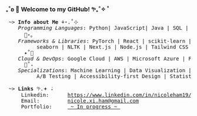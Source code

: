 ### ₊˚ʚ 🌱 Welcome to my GitHub! 𖧧₊˚✧ ﾟ

<pre>
 ~> <strong>Info about Me</strong> ⚘⋆.˚⊹
    <em>Programming Languages</em>: Python| JavaScript| Java | SQL | R | MATLAB | HTML | CSS
      🎋⋆｡
    <em>Frameworks & Libraries</em>: PyTorch | React | scikit-learn | pandas | polars | numpy | matplotlib | 
          seaborn | NLTK | Next.js | Node.js | Tailwind CSS | Firebase | BeautifulSoup | Framer Motion
      ✦˚🍃
    <em>Cloud & DevOps</em>: Google Cloud | AWS | Microsoft Azure | Firebase | Docker | Git| Figma | Amplitude
      🌿˚₊
    <em>Specializations</em>: Machine Learning | Data Visualization | REST APIs | Real-time Databases |
          A/B Testing | Accessibility-first Design | Statistical Analysis

 ~> <strong>Links</strong> 𖧧.𖥔 ݁₊
     Linkedin:      <a rel=me href="https://www.linkedin.com/in/nicoleham19/">https://www.linkedin.com/in/nicoleham19/</a>
     Email:         <a href="mailto:nicole.xi.ham@gmail.com">nicole.xi.ham@gmail.com</a>
     Portfolio:     <a href=""> ~ In progress ~ </a>
</pre>
